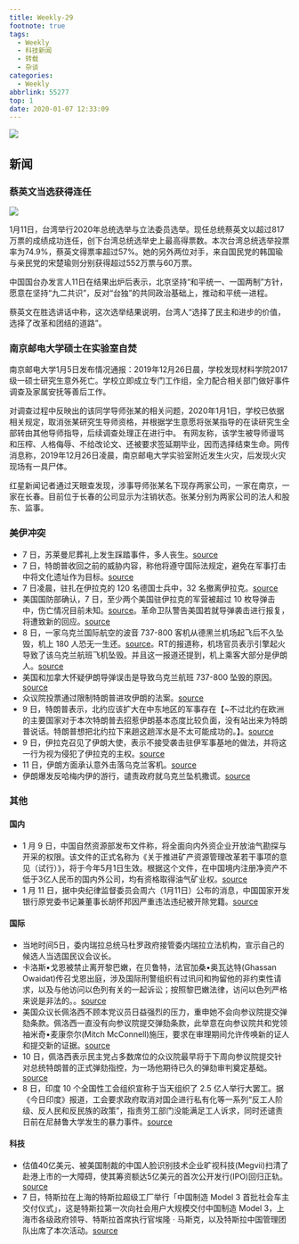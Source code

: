 ```yaml
---
title: Weekly-29
footnote: true
tags:
  - Weekly
  - 科技新闻
  - 转载
  - 杂谈
categories:
  - Weekly
abbrlink: 55277
top: 1
date: 2020-01-07 12:33:09
---
```


![](https://imgs.codewoody.com/uploads/big/93b05a2c7a9935cc6df5ce26784451fc.jpg)

<!--less--->

## 新闻

### 蔡英文当选获得连任

![](https://imgs.codewoody.com/uploads/big/93b05a2c7a9935cc6df5ce26784451fc.jpg)

1月11日，台湾举行2020年总统选举与立法委员选举。现任总统蔡英文以超过817万票的成绩成功连任，创下台湾总统选举史上最高得票数。本次台湾总统选举投票率为74.9%，蔡英文得票率超过57%。她的另外两位对手，来自国民党的韩国瑜与亲民党的宋楚瑜则分别获得超过552万票与60万票。

中国国台办发言人11日在结果出炉后表示，北京坚持“和平统一、一国两制”方针，愿意在坚持“九二共识”，反对“台独”的共同政治基础上，推动和平统一进程。

蔡英文在胜选讲话中称，这次选举结果说明，台湾人“选择了民主和进步的价值，选择了改革和团结的道路”。

### 南京邮电大学硕士在实验室自焚

南京邮电大学1月5日发布情况通报：2019年12月26日晨，学校发现材料学院2017级一硕士研究生意外死亡。学校立即成立专门工作组，全力配合相关部门做好事件调查及家属安抚等善后工作。

对调查过程中反映出的该同学导师张某的相关问题，2020年1月1日，学校已依据相关规定，取消张某研究生导师资格，并根据学生意愿将张某指导的在读研究生全部转由其他导师指导，后续调查处理正在进行中。
有网友称，该学生被导师谩骂和压榨、人格侮辱、不给改论文、还被要求签延期毕业，因而选择结束生命。网传消息称，2019年12月26日凌晨，南京邮电大学实验室附近发生火灾，后发现火灾现场有一具尸体。

红星新闻记者通过天眼查发现，涉事导师张某名下现存两家公司，一家在南京，一家在长春。目前位于长春的公司显示为注销状态。张某分别为两家公司的法人和股东、监事。

### 美伊冲突

- 7 日，苏莱曼尼葬礼上发生踩踏事件，多人丧生。[source](https://cn.reuters.com/article/iran-press-tv-soleimani-funeral-0107-idCNKBS1Z610W?feedType=RSS&feedName=CNTopGenNews)
- 7 日，特朗普收回之前的威胁内容，称他将遵守国际法规定，避免在军事打击中将文化遗址作为目标。[source](https://cn.reuters.com/article/iraq-security-trump-cutural-sites-0108-idCNKBS1Z7051?feedType=RSS&feedName=CNTopGenNews)
- 7 日凌晨，驻扎在伊拉克的 120 名德国士兵中，32 名撤离伊拉克。[source](https://www.dw.com/zh/32名德国士兵撤离伊拉克/a-51919328?maca=chi-rss-chi-all-1127-rdf)
- 美国国防部确认，7 日，至少两个美国驻伊拉克的军营被超过 10 枚导弹击中，伤亡情况目前未知。[source](http://www.bbc.com/zhongwen/simp/world-51029691)。革命卫队警告美国若就导弹袭击进行报复，将遭致新的回应。[source](https://cn.reuters.com/article/iran-warning-0108-wedn-idCNKBS1Z70KI?feedType=RSS&feedName=CNTopGenNews)
- 8 日，一家乌克兰国际航空的波音 737-800 客机从德黑兰机场起飞后不久坠毁，机上 180 人恐无一生还。[source](http://www.bbc.com/zhongwen/simp/world-51030121)。RT的报道称，机场官员表示引擎起火导致了该乌克兰航班飞机坠毁。并且这一报道还提到，机上乘客大部分是伊朗人。[source](https://www.rt.com/news/477693-engine-catching-fire-crash/?utm_source=rss&utm_medium=rss&utm_campaign=RSS)
- 美国和加拿大怀疑伊朗导弹误击是导致乌克兰航班 737-800 坠毁的原因。[source](https://www.dw.com/zh/美加怀疑伊朗导弹误击客机-德黑兰控心理战/a-51947796?maca=chi-rss-chi-all-1127-rdf)
- 众议院投票通过限制特朗普进攻伊朗的法案。[source](https://www.rt.com/usa/477848-congress-iran-war-powers-vote/?utm_source=rss&utm_medium=rss&utm_campaign=RSS)
- 9 日，特朗普表示，北约应该扩大在中东地区的军事存在【~不过北约在欧洲的主要国家对于本次特朗普去招惹伊朗基本态度比较负面，没有站出来为特朗普说话。特朗普想把北约拉下来趟这趟浑水是不太可能成功的。】。[source](http://sputniknews.cn/military/202001101030419786/)
- 9 日，伊拉克召见了伊朗大使，表示不接受袭击驻伊军事基地的做法，并将这一行为视为侵犯了伊拉克的主权。[source](https://cn.reuters.com/article/iraq-security-iran-diplomacy-0109-idCNKBS1Z9015?feedType=RSS&feedName=CNTopGenNews)
- 11 日，伊朗方面承认意外击落乌克兰客机。[source](http://www.bbc.com/zhongwen/simp/world-51073948)
- 伊朗爆发反哈梅内伊的游行，谴责政府就乌克兰坠机撒谎。[source](http://www.bbc.com/zhongwen/simp/world-51081175)

### 其他

#### 国内

- 1 月 9 日，中国自然资源部发布文件称，将全面向内外资企业开放油气勘探与开采的权限。该文件的正式名称为《关于推进矿产资源管理改革若干事项的意见（试行）》，将于今年5月1日生效。根据这个文件，在中国境内注册净资产不低于3亿人民币的国内外公司，均有资格取得油气矿业权。[source](https://www.dw.com/zh/%E4%B8%AD%E5%9B%BD%E5%90%91%E5%A4%96%E4%BC%81%E7%A7%81%E4%BC%81%E5%BC%80%E6%94%BE%E6%B2%B9%E6%B0%94%E5%B8%82%E5%9C%BA/a-51942606?maca=chi-rss-chi-all-1127-rdf)
- 1 月 11 日，据中央纪律监督委员会周六（1月11日）公布的消息，中国国家开发银行原党委书记兼董事长胡怀邦因严重违法违纪被开除党籍。[source](https://www.dw.com/zh/中国金融高官胡怀邦落马/a-51966821?maca=chi-rss-chi-all-1127-rdf)

#### 国际

- 当地时间5日，委内瑞拉总统马杜罗政府接管委内瑞拉立法机构，宣示自己的候选人当选国民议会议长。
- 卡洛斯•戈恩被禁止离开黎巴嫩，在贝鲁特，法官加桑•奥瓦达特(Ghassan Owaidat)传召戈恩出庭，涉及国际刑警组织有过讯问和拘留他的非约束性请求，以及与他访问以色列有关的一起诉讼；按照黎巴嫩法律，访问以色列严格来说是非法的。。[source](http://www.ftchinese.com/story/001085867)
- 美国众议长佩洛西不顾本党议员日益强烈的压力，重申她不会向参议院提交弹劾条款。佩洛西一直没有向参议院提交弹劾条款，此举意在向参议院共和党领袖米奇•麦康奈尔(Mitch McConnell)施压，要求在审理期间允许传唤新的证人和提交新的证据。[source](http://www.ftchinese.com/story/001085866)
- 10 日，佩洛西表示民主党占多数席位的众议院最早将于下周向参议院提交针对总统特朗普的正式弹劾指控，为一场他期待已久的弹劾审判奠定基础。[source](https://cn.reuters.com/article/us-house-pelosi-trump-impeachment-0111-idCNKBS1ZA01U?feedType=RSS&feedName=CNTopGenNews)
- 8 日，印度 10 个全国性工会组织宣称于当天组织了 2.5 亿人举行大罢工。据《今日印度》报道，工会要求政府取消对国企进行私有化等一系列“反工人阶级、反人民和反民族的政策”，指责劳工部门没能满足工人诉求，同时还谴责日前在尼赫鲁大学发生的暴力事件。[source](http://www.nbd.com.cn/articles/2020-01-09/1399294.html)

#### 科技

- 估值40亿美元、被美国制裁的中国人脸识别技术企业旷视科技(Megvii)扫清了赴港上市的一大障碍，使其筹资额达5亿美元的首次公开发行(IPO)回归正轨。[source](http://www.ftchinese.com/story/001085816)
- 7 日，特斯拉在上海的特斯拉超级工厂举行「中国制造 Model 3 首批社会车主交付仪式」，这是特斯拉第一次向社会用户大规模交付中国制造 Model 3，上海市各级政府领导、特斯拉首席执行官埃隆 · 马斯克，以及特斯拉中国管理团队出席了本次活动。[source](https://sspai.com/post/58324)

